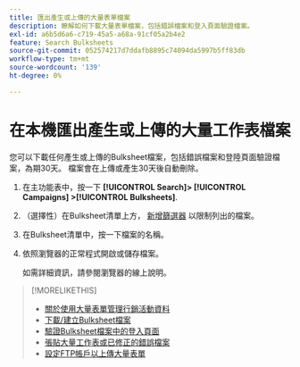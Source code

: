 ```yaml
---
title: 匯出產生或上傳的大量表單檔案
description: 瞭解如何下載大量表單檔案，包括錯誤檔案和登入頁面驗證檔案。
exl-id: a6b5d6a6-c719-45a5-a68a-91cf05a2b4e2
feature: Search Bulksheets
source-git-commit: 052574217d7ddafb8895c74094da5997b5ff83db
workflow-type: tm+mt
source-wordcount: '139'
ht-degree: 0%

---
```


# 在本機匯出產生或上傳的大量工作表檔案

您可以下載任何產生或上傳的Bulksheet檔案，包括錯誤檔案和登陸頁面驗證檔案，為期30天。 檔案會在上傳或產生30天後自動刪除。

1. 在主功能表中，按一下 **[!UICONTROL Search]> [!UICONTROL Campaigns] >[!UICONTROL Bulksheets]**.

1. （選擇性）在Bulksheet清單上方， [新增篩選器](/help/search-social-commerce/common-tasks/data-views/ad-hoc-settings/column-filter-apply-from-column-heading.md) 以限制列出的檔案。

1. 在Bulksheet清單中，按一下檔案的名稱。

1. 依照瀏覽器的正常程式開啟或儲存檔案。

   如需詳細資訊，請參閱瀏覽器的線上說明。

>[!MORELIKETHIS]
>
>* [關於使用大量表單管理行銷活動資料](bulksheet-about.md)
>* [下載/建立Bulksheet檔案](/help/search-social-commerce/campaign-management/bulksheets/bulksheet-download.md)
>* [驗證Bulksheet檔案中的登入頁面](bulksheet-validate-landing-pages.md)
>* [張貼大量工作表或已修正的錯誤檔案](bulksheet-post.md)
>* [設定FTP帳戶以上傳大量表單](/help/search-social-commerce/campaign-management/bulksheets/bulksheet-ftp-account.md)
